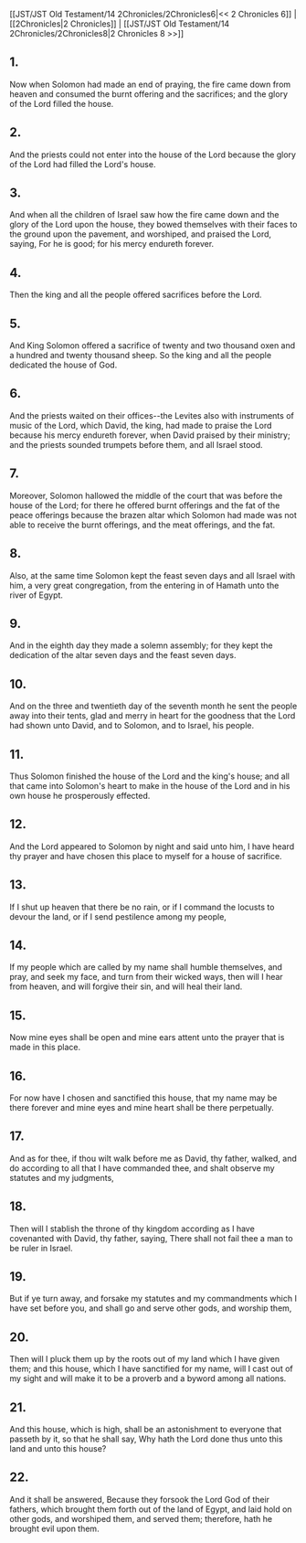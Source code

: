 [[JST/JST Old Testament/14 2Chronicles/2Chronicles6|<< 2 Chronicles 6]] | [[2Chronicles|2 Chronicles]] | [[JST/JST Old Testament/14 2Chronicles/2Chronicles8|2 Chronicles 8 >>]]
## 1.
Now when Solomon had made an end of praying, the fire came down from heaven and consumed the burnt offering and the sacrifices; and the glory of the Lord filled the house.
## 2.
And the priests could not enter into the house of the Lord because the glory of the Lord had filled the Lord\'s house.
## 3.
And when all the children of Israel saw how the fire came down and the glory of the Lord upon the house, they bowed themselves with their faces to the ground upon the pavement, and worshiped, and praised the Lord, saying, For he is good; for his mercy endureth forever.
## 4.
Then the king and all the people offered sacrifices before the Lord.
## 5.
And King Solomon offered a sacrifice of twenty and two thousand oxen and a hundred and twenty thousand sheep. So the king and all the people dedicated the house of God.
## 6.
And the priests waited on their offices\--the Levites also with instruments of music of the Lord, which David, the king, had made to praise the Lord because his mercy endureth forever, when David praised by their ministry; and the priests sounded trumpets before them, and all Israel stood.
## 7.
Moreover, Solomon hallowed the middle of the court that was before the house of the Lord; for there he offered burnt offerings and the fat of the peace offerings because the brazen altar which Solomon had made was not able to receive the burnt offerings, and the meat offerings, and the fat.
## 8.
Also, at the same time Solomon kept the feast seven days and all Israel with him, a very great congregation, from the entering in of Hamath unto the river of Egypt.
## 9.
And in the eighth day they made a solemn assembly; for they kept the dedication of the altar seven days and the feast seven days.
## 10.
And on the three and twentieth day of the seventh month he sent the people away into their tents, glad and merry in heart for the goodness that the Lord had shown unto David, and to Solomon, and to Israel, his people.
## 11.
Thus Solomon finished the house of the Lord and the king\'s house; and all that came into Solomon\'s heart to make in the house of the Lord and in his own house he prosperously effected.
## 12.
And the Lord appeared to Solomon by night and said unto him, I have heard thy prayer and have chosen this place to myself for a house of sacrifice.
## 13.
If I shut up heaven that there be no rain, or if I command the locusts to devour the land, or if I send pestilence among my people,
## 14.
If my people which are called by my name shall humble themselves, and pray, and seek my face, and turn from their wicked ways, then will I hear from heaven, and will forgive their sin, and will heal their land.
## 15.
Now mine eyes shall be open and mine ears attent unto the prayer that is made in this place.
## 16.
For now have I chosen and sanctified this house, that my name may be there forever and mine eyes and mine heart shall be there perpetually.
## 17.
And as for thee, if thou wilt walk before me as David, thy father, walked, and do according to all that I have commanded thee, and shalt observe my statutes and my judgments,
## 18.
Then will I stablish the throne of thy kingdom according as I have covenanted with David, thy father, saying, There shall not fail thee a man to be ruler in Israel.
## 19.
But if ye turn away, and forsake my statutes and my commandments which I have set before you, and shall go and serve other gods, and worship them,
## 20.
Then will I pluck them up by the roots out of my land which I have given them; and this house, which I have sanctified for my name, will I cast out of my sight and will make it to be a proverb and a byword among all nations.
## 21.
And this house, which is high, shall be an astonishment to everyone that passeth by it, so that he shall say, Why hath the Lord done thus unto this land and unto this house?
## 22.
And it shall be answered, Because they forsook the Lord God of their fathers, which brought them forth out of the land of Egypt, and laid hold on other gods, and worshiped them, and served them; therefore, hath he brought evil upon them.

